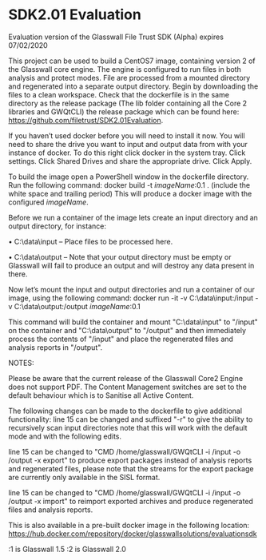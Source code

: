 # SDK2.01 Evaluation
Evaluation version of the Glasswall File Trust SDK (Alpha) expires 07/02/2020

This project can be used to build a CentOS7 image, containing version 2 of the Glasswall core engine. The engine is configured to run files in both analysis and protect modes. File are processed from a mounted directory and regenerated into a separate output directory.
Begin by downloading the files to a clean workspace. Check that the dockerfile is in the same directory as the release package (The lib folder containing all the Core 2 libraries and GWQtCLI) the release package which can be found here: https://github.com/filetrust/SDK2.01Evaluation. 

If you haven’t used docker before you will need to install it now. You will need to share the drive you want to input and output data from with your instance of docker. To do this right click docker in the system tray. Click settings. Click Shared Drives and share the appropriate drive. Click Apply.

To build the image open a PowerShell window in the dockerfile directory. Run the following command:
docker build -t *imageName*:0.1 .     (include the white space and trailing period)
This will produce a docker image with the configured *imageName*.

Before we run a container of the image lets create an input directory and an output directory, for instance:

•	C:\data\input – Place files to be processed here.

•	C:\data\output – Note that your output directory must be empty or Glasswall will fail to produce an output and will destroy any data present in there.

Now let’s mount the input and output directories and run a container of our image, using the following command:
docker run -it -v C:\data\input:/input -v C:\data\output:/output *imageName*:0.1

This command will build the container and mount "C:\data\input" to "/input" on the container and "C:\data\output" to "/output" and then immediately process the contents of "/input" and place the regenerated files and analysis reports in "/output".

NOTES:

Please be aware that the current release of the Glasswall Core2 Engine does not support PDF.
The Content Management switches are set to the default behaviour which is to Sanitise all Active Content.

The following changes can be made to the dockerfile to give additional functionality:
line 15 can be changed and suffixed "-r" to give the ability to recursively scan input directories note that this will work with the default mode and with the following edits.

line 15 can be changed to "CMD /home/glasswall/GWQtCLI -i /input -o /output -x export" to produce export packages instead of analysis reports and regenerated files, please note that the streams for the export package are currently only available in the SISL format.

line 15 can be changed to "CMD /home/glasswall/GWQtCLI -i /input -o /output -x import" to reimport exported archives and produce regenerated files and analysis reports.

This is also available in a pre-built docker image in the following location: https://hub.docker.com/repository/docker/glasswallsolutions/evaluationsdk


:1 is Glasswall 1.5 
:2 is Glasswall 2.0
